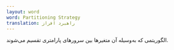 ```yaml
---
layout: word
word: Partitioning Strategy
translation: راهبرد افراز
---
```


الگوریتمی که به‌وسیله آن متغیرها بین سرورهای پارامتری تقسیم می‌شوند.
